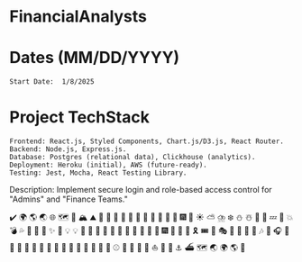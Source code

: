 # FinancialAnalysts

# Dates  (MM/DD/YYYY)

    Start Date:  1/8/2025

# Project TechStack
    Frontend: React.js, Styled Components, Chart.js/D3.js, React Router.
    Backend: Node.js, Express.js.
    Database: Postgres (relational data), Clickhouse (analytics).
    Deployment: Heroku (initial), AWS (future-ready).
    Testing: Jest, Mocha, React Testing Library.

Description: Implement secure login and role-based access control for "Admins" and "Finance Teams."


✔️
🌍 🌎 🌏 🌐 🗺️ 🗾 🏔️ ⛰️ 🌋 🗻 🌅 🌄 🌇 🌆 🌃 🌉 🌌 🌠 🎇 🎆 🌈 ☀️  ⛅ ⛈️  ❄️ ⛄ ☃️ 
💬 💭 💤 💢 💥 💣 💦 💨 💫 💫 ✨ 🌟 💡 💡 🎉 🎊 🎈 🎀 🎁 🎂 🎃 🎄 🎋 🎍 🎑 🎆 🎇 🎏 🎐 🎗️ 🎟️ 🎪 🎭 🎨 🎩 🎫 🎵 🎶  🎤 🎧 🎷 🎸 🎹 🎺 🥁 🎻 🎼 🎽 🎾 🏀 🏈 🏐 🏉 🎱 🎳 ⚾ 🎯 🎽 🎿  🚀  ⛵  🚤 🚢 ⚓ ⛴️ 🗺️ 🌏 🌍 🌎 🌌